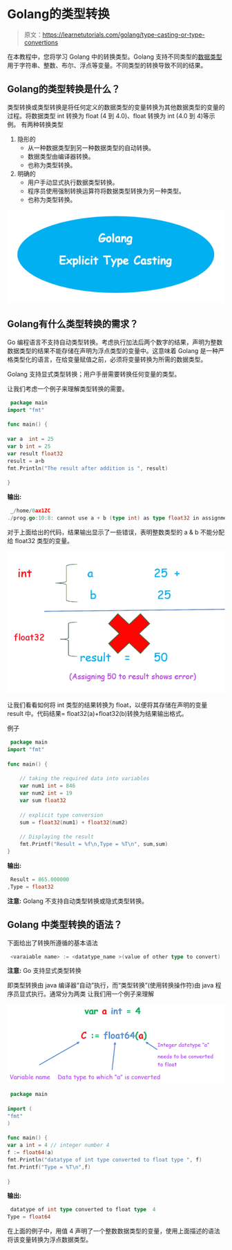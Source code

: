 # Golang的类型转换

> 原文：<https://learnetutorials.com/golang/type-casting-or-type-convertions>

在本教程中，您将学习 Golang 中的转换类型。Golang 支持不同类型的[数据类型](../golang/data-types)用于字符串、整数、布尔、浮点等变量。不同类型的转换导致不同的结果。

## Golang的类型转换是什么？

类型转换或类型转换是将任何定义的数据类型的变量转换为其他数据类型的变量的过程。将数据类型 int 转换为 float (4 到 4.0)、float 转换为 int (4.0 到 4)等示例。
有两种转换类型

1.  隐形的
    *   从一种数据类型到另一种数据类型的自动转换。
    *   数据类型由编译器转换。
    *   也称为类型转换。
2.  明确的
    *   用户手动显式执行数据类型转换。
    *   程序员使用强制转换运算符将数据类型转换为另一种类型。
    *   也称为类型转换。

![GO : Type-casting](img/a548809a34fc02e5d5a419e4c60d0649.png)

## Golang有什么类型转换的需求？

Go 编程语言不支持自动类型转换。考虑执行加法后两个数字的结果，声明为整数数据类型的结果不能存储在声明为浮点类型的变量中。这意味着 Golang 是一种严格类型化的语言，在给变量赋值之前，必须将变量转换为所需的数据类型。

Golang 支持显式类型转换；用户手册需要转换任何变量的类型。

让我们考虑一个例子来理解类型转换的需要。

```go
 package main
import "fmt"

func main() {

var a  int = 25
var b int = 25
var result float32
result = a+b
fmt.Println("The result after addition is ", result)

} 

```

**输出:**

```go
 _/home/0ax1ZC
./prog.go:10:8: cannot use a + b (type int) as type float32 in assignment 
```

对于上面给出的代码，结果输出显示了一些错误，表明整数类型的 a & b 不能分配给 float32 类型的变量。

![GO : Type-casting](img/58f396950663ed3b121ec7c212c678e2.png)

让我们看看如何将 int 类型的结果转换为 float，以便将其存储在声明的变量 result 中。代码结果= float32(a)+float32(b)转换为结果输出格式。

例子

```go
 package main
import "fmt"

func main() {

    // taking the required data into variables
    var num1 int = 846
    var num2 int = 19
    var sum float32

    // explicit type conversion
    sum = float32(num1) + float32(num2)

    // Displaying the result
    fmt.Printf("Result = %f\n,Type = %T\n", sum,sum)
} 

```

**输出:**

```go
 Result = 865.000000
,Type = float32 
```

**注意:** Golang 不支持自动类型转换或隐式类型转换。

## Golang 中类型转换的语法？

下面给出了转换所遵循的基本语法

```go
 <varaiable name> := <datatype_name >(value of other type to convert) 
```

**注意:** Go 支持显式类型转换

即类型转换由 java 编译器“自动”执行，而“类型转换”(使用转换操作符)由 java 程序员显式执行。通常分为两类
让我们用一个例子来理解

![GO : Type-casting](img/4b1d54daa1d64658cbe2e18f91e9a440.png)

```go
 package main

import (
"fmt"
)

func main() {
var a int = 4 // integer number 4
f := float64(a)
fmt.Println("datatype of int type converted to float type ", f)
fmt.Printf("Type = %T\n",f)

} 

```

**输出:**

```go
 datatype of int type converted to float type  4
Type = float64 
```

在上面的例子中，用值 4 声明了一个整数数据类型的变量，使用上面描述的语法将该变量转换为浮点数据类型。
